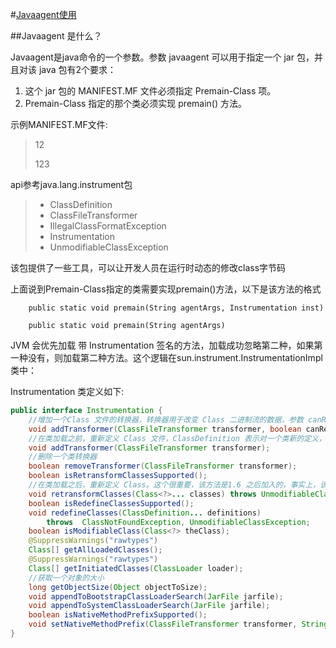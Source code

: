 #[Javaagent使用](https://www.cnblogs.com/rickiyang/p/11368932.html)

##Javaagent 是什么？

Javaagent是java命令的一个参数。参数 javaagent 可以用于指定一个 jar 包，并且对该 java 包有2个要求：

1. 这个 jar 包的 MANIFEST.MF 文件必须指定 Premain-Class 项。
2. Premain-Class 指定的那个类必须实现 premain() 方法。

示例MANIFEST.MF文件:

> 12
> 
> 123 



api参考java.lang.instrument包

> * ClassDefinition
> * ClassFileTransformer
> * IllegalClassFormatException
> * Instrumentation
> * UnmodifiableClassException

该包提供了一些工具，可以让开发人员在运行时动态的修改class字节码

上面说到Premain-Class指定的类需要实现premain()方法，以下是该方法的格式
```
    public static void premain(String agentArgs, Instrumentation inst)
        
    public static void premain(String agentArgs)
```
JVM 会优先加载 带 Instrumentation 签名的方法，加载成功忽略第二种，如果第一种没有，则加载第二种方法。这个逻辑在sun.instrument.InstrumentationImpl 类中：

Instrumentation 类定义如下:
```java
public interface Instrumentation {
    //增加一个Class 文件的转换器，转换器用于改变 Class 二进制流的数据，参数 canRetransform 设置是否允许重新转换。
    void addTransformer(ClassFileTransformer transformer, boolean canRetransform);
    //在类加载之前，重新定义 Class 文件，ClassDefinition 表示对一个类新的定义，如果在类加载之后，需要使用 retransformClasses 方法重新定义。addTransformer方法配置之后，后续的类加载都会被Transformer拦截。对于已经加载过的类，可以执行retransformClasses来重新触发这个Transformer的拦截。类加载的字节码被修改后，除非再次被retransform，否则不会恢复。
    void addTransformer(ClassFileTransformer transformer);
    //删除一个类转换器
    boolean removeTransformer(ClassFileTransformer transformer);
    boolean isRetransformClassesSupported();
    //在类加载之后，重新定义 Class。这个很重要，该方法是1.6 之后加入的，事实上，该方法是 update 了一个类。
    void retransformClasses(Class<?>... classes) throws UnmodifiableClassException;
    boolean isRedefineClassesSupported();
    void redefineClasses(ClassDefinition... definitions)
        throws  ClassNotFoundException, UnmodifiableClassException;
    boolean isModifiableClass(Class<?> theClass);
    @SuppressWarnings("rawtypes")
    Class[] getAllLoadedClasses();
    @SuppressWarnings("rawtypes")
    Class[] getInitiatedClasses(ClassLoader loader);
    //获取一个对象的大小
    long getObjectSize(Object objectToSize);
    void appendToBootstrapClassLoaderSearch(JarFile jarfile);
    void appendToSystemClassLoaderSearch(JarFile jarfile);
    boolean isNativeMethodPrefixSupported();  
    void setNativeMethodPrefix(ClassFileTransformer transformer, String prefix);
}
```
